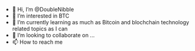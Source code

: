 - 👋 Hi, I’m @DoubleNibble
- 👀 I’m interested in BTC
- 🌱 I’m currently learning as much as Bitcoin and blochchain technology related topics as I can
- 💞️ I’m looking to collaborate on ...
- 📫 How to reach me 

<!---
DoubleNibble/DoubleNibble is a ✨ special ✨ repository because its `README.md` (this file) appears on your GitHub profile.
You can click the Preview link to take a look at your changes.
--->
